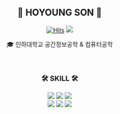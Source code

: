<div align="center">
  
  
## 👋 HOYOUNG SON 👋 
  

  [![Hits](https://hits.seeyoufarm.com/api/count/incr/badge.svg?url=https%3A%2F%2Fgithub.com%2Fthsghdud13&count_bg=%2379C83D&title_bg=%23555555&icon=&icon_color=%23E7E7E7&title=hits&edge_flat=false)](https://github.com/thsghdud13) <a href="https://velog.io/@hoyoun_gg"><img src="https://img.shields.io/badge/-TechBlog-20C997?style=flat-square&logo=Velog&logoColor=white&"/></a>

  

  🎓 인하대학교 공간정보공학 & 컴퓨터공학  
 

  <br>
 
</div>


<div align="center">
  
  
  ### 🛠 SKILL 🛠
 
  <img src="https://img.shields.io/badge/-JAVA-007396?style=flat-square&logo=java&logoColor=white"> <img src="https://img.shields.io/badge/-Spring Boot-6DB33F?style=flat-square&logo=SpringBoot&logoColor=white"/> 
<img src="https://img.shields.io/badge/MySQL-4479A1?style=flat-square&logo=MySQL&logoColor=white"/> 
<br>
  <img src="https://img.shields.io/badge/Amazon AWS-232F3E?style=flat-square&logo=Amazon AWS&logoColor=white"/> <img src="https://img.shields.io/badge/Dart-0175C2?style=flat-square&logo=dart&logoColor=white"/> <img src="https://img.shields.io/badge/Flutter-02569B?style=flat-square&logo=Flutter&logoColor=white"/> 
  <br>
 
</div>
